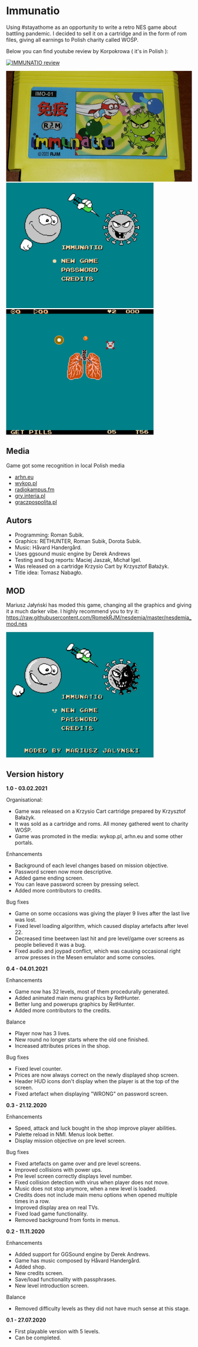 # Immunatio
Using #stayathome as an opportunity to write a retro NES game about battling pandemic. I decided to sell it on a cartridge and in the form of rom files, giving all earnings to Polish charity called WOŚP.

Below you can find youtube review by Korpokrowa ( it's in Polish ):

[![IMMUNATIO review](https://img.youtube.com/vi/0hyVntmwJzo/0.jpg)](https://www.youtube.com/watch?v=0hyVntmwJzo)

<img src="https://raw.githubusercontent.com/RomekRJM/nesdemia/master/screenshots/cartridge.png" width="525px" height="300px">

<img src="https://raw.githubusercontent.com/RomekRJM/nesdemia/master/screenshots/nesdemia-0.png" width="400px" height="340px">

<img src="https://raw.githubusercontent.com/RomekRJM/nesdemia/master/screenshots/nesdemia-1.png" width="400px" height="340px">


## Media
Game got some recognition in local Polish media
* [arhn.eu](https://arhn.eu/2021/01/immunatio-wosp/)
* [wykop.pl](https://www.wykop.pl/link/5882189/immunatio-moja-nowa-gra-na-pegasusa-dla-wosp/)
* [radiokampus.fm](https://radiokampus.fm/aktualnosci/pokonaj-koronawirusa-na-pegasusie/?fbclid=IwAR06xXHWOxqA7DX6ZIVf05gaGHhUjDnhXRWbLmMWOOzW2oKL1waRRJJowD0)
* [gry.interia.pl](https://gry.interia.pl/newsy/news-immunatio-to-nowa-gra-na-pegasusa,nId,4968668)
* [graczpospolita.pl](https://graczpospolita.pl/nowa-polska-gra-na-pegasusa-sprzedana-za-czterocyfrowa-kwote/)

## Autors
* Programming: Roman Subik.
* Graphics: RETHUNTER, Roman Subik, Dorota Subik.
* Music: ‪Håvard Handergård.
* Uses ggsound music engine by Derek Andrews
* Testing and bug reports: Maciej Jaszak, Michał Igel.
* Was released on a cartridge Krzysio Cart by Krzysztof Bałażyk.
* Title idea: Tomasz Nabagło.


## MOD
Mariusz Jałyński has moded this game, changing all the graphics and giving it a much darker vibe. I highly recommend you to try it:
https://raw.githubusercontent.com/RomekRJM/nesdemia/master/nesdemia_mod.nes

<img src="https://raw.githubusercontent.com/RomekRJM/nesdemia/master/screenshots/nesdemia_mod-0.png" width="400px" height="340px">


## Version history

**1.0 - 03.02.2021**

Organisational:
* Game was released on a Krzysio Cart cartridge prepared by Krzysztof Bałażyk.
* It was sold as a cartridge and roms. All money gathered went to charity WOŚP.
* Game was promoted in the media: wykop.pl, arhn.eu and some other portals.

Enhancements
* Background of each level changes based on mission objective.
* Password screen now more descriptive.
* Added game ending screen.
* You can leave password screen by pressing select.
* Added more contributors to credits.

Bug fixes
* Game on some occasions was giving the player 9 lives after the last live was lost.
* Fixed level loading algorithm, which caused display artefacts after level 22.
* Decreased time beetween last hit and pre level/game over screens as people believed it was a bug.
* Fixed audio and joypad conflict, which was causing occasional right arrow presses in the Mesen emulator and some consoles.



**0.4 - 04.01.2021**

Enhancements
* Game now has 32 levels, most of them procedurally generated.
* Added animated main menu graphics by RetHunter.
* Better lung and powerups graphics by RetHunter.
* Added more contributors to the credits.

Balance
* Player now has 3 lives.
* New round no longer starts where the old one finished.
* Increased attributes prices in the shop.

Bug fixes
* Fixed level counter.
* Prices are now always correct on the newly displayed shop screen.
* Header HUD icons don't display when the player is at the top of the screen.
* Fixed artefact when displaying "WRONG" on password screen.



**0.3 - 21.12.2020**

Enhancements
* Speed, attack and luck bought in the shop improve player abilities.
* Palette reload in NMI. Menus look better.
* Display mission objective on pre level screen.

Bug fixes
* Fixed artefacts on game over and pre level screens.
* Improved collisions with power ups.
* Pre level screen correctly displays level number.
* Fixed collision detection with virus when player does not move.
* Music does not stop anymore, when a new level is loaded.
* Credits does not include main menu options when opened multiple times in a row.
* Improved display area on real TVs.
* Fixed load game functionality.
* Removed background from fonts in menus.



**0.2 - 11.11.2020**

Enhancements
* Added support for GGSound engine by Derek Andrews.
* Game has music composed by ‪Håvard Handergård.
* Added shop.
* New credits screen.
* Save/load functionality with passphrases.
* New level introduction screen.

Balance
* Removed difficulty levels as they did not have much sense at this stage.



**0.1 - 27.07.2020**
* First playable version with 5 levels.
* Can be completed.
